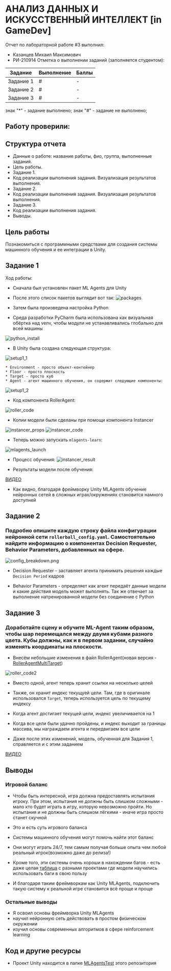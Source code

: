 # АНАЛИЗ ДАННЫХ И ИСКУССТВЕННЫЙ ИНТЕЛЛЕКТ [in GameDev]
Отчет по лабораторной работе #3 выполнил:
- Казанцев Михаил Максимович
- РИ-210914
Отметка о выполнении заданий (заполняется студентом):

| Задание | Выполнение | Баллы |
| ------ | ------ | ------ |
| Задание 1 | # | - |
| Задание 2 | # | - |
| Задание 3 | # | - |

знак "*" - задание выполнено; знак "#" - задание не выполнено;

Работу проверили:
-

## Структура отчета

- Данные о работе: название работы, фио, группа, выполненные задания.
- Цель работы.
- Задание 1.
- Код реализации выполнения задания. Визуализация результатов выполнения.
- Задание 2.
- Код реализации выполнения задания. Визуализация результатов выполнения.
- Задание 3.
- Код реализации выполнения задания.
- Выводы.

## Цель работы
Познакомиться с программными средствами для создания системы машинного обучения и ее интеграции в Unity.

## Задание 1
Ход работы:
- Сначала был установлен пакет ML Agents для Unity
- После этого список пакетов выглядит вот так:
![packages](images/packages.png?raw=true)

- Затем была произведена настройка Python
- Среда разработки PyCharm была использована как визуальная обёртка над venv, чтобы модули не устанавливались глобально для всей машины

![python_install](images/python_install.png?raw=true)

- В Unity была создана следующая структура:

![setup1_1](images/setup1_1.png?raw=true)

	* Environment - просто объект-контейнер
	* Floor - просто плоскость
	* Target - просто куб
	* Agent - агент машинного обучения, он содержит следующие компоненты:

![setup1_2](images/setup1_2.png?raw=true)

- Код компонента RollerAgent:

![roller_code](images/roller_code.png?raw=true)

- Копии модели были сделаны при помощи компонента Instancer

![instancer_props](images/instancer_props.png?raw=true)
![instancer_code](images/instancer_code.png?raw=true)

- Теперь можно запускать `mlagents-learn`:

![mlagents_launch](images/mlagents_launch.png?raw=true)

- Процесс обучения:
![instancer_result](images/instancer_result.png?raw=true)


- Результаты модели после обучения:

[ВИДЕО](images/testing_inference.mp4)

- Как видно, благодаря фреймворку Unity MLAgents обучение нейронных сетей в сложных играх/окружениях становится намного доступней

## Задание 2
### Подробно опишите каждую строку файла конфигурации нейронной сети `rollerball_config.yaml`. Самостоятельно найдите информацию о компонентах Decision Requester, Behavior Parameters, добавленных на сфере.

![config_breakdown.png](images/config_breakdown.png?raw=true)

- Decision Requester - заставляет агента принимать решения каждые `Decision Period` кадров

- Behavior Parameters - определяет как агент передаёт данные модели и какие действия модель может выполнять. Так же отвечает за выполнение натренированной модели без соединение с Python

## Задание 3
### Доработайте сцену и обучите ML-Agent таким образом, чтобы шар перемещался между двумя кубами разного цвета. Кубы должны, как и в первом задании, случайно изменять координаты на плоскости.

- Внесём небольшие изменения в файл RollerAgent(новая версия - [RollerAgentMultiTarget](MLAgentsTest/Assets/Scripts/RollerAgentMultiTarget.cs))

![roller_code2](images/roller_code2.png?raw=true)

- Вместо одной, агент теперь хранит ссылки на несколько целей

- Также, он хранит индекс текущуей цели. Там, где в оригинале использовался `Target`, теперь используется цель по текущему индексу

- Когда агент достигает текущей цели, индекс увеличивается на 1

- Когда все цели были удачно пройдены, и индекс выходит за границы массива, мы награждаем агента и передвигаем все цели

- Даже после этих изменений, модель, обученная для Задания 1, справляется и с этим заданием

[ВИДЕО](images/testing_inference2.mp4)

## Выводы
### Игровой баланс
- Чтобы быть интересной, игра должна предоставлять испытания игроку. При этом, испытания не должны быть слишком сложными - мало кто будет играть в игру, которую невозможно пройти. Но испытания и не должны быть слишком лёгкими - иначе игра просто станет скучной
- Это и есть суть игрового баланса

- Системы машинного обучения могут помочь найти этот баланс
- Они могут играть 24/7, тем самым получая больше опыта чем любой реальный игрок(возможно даже до релиза!)
- Кроме того, эти системы очень хороши в нахождении багов - есть даже целая [таблица](http://tinyurl.com/specification-gaming) с разными проектами где модели научились использовать баги в свою пользу
- И благодаря таким фреймворкам как Unity MLAgents, подключить такую систему к реальной игре становится всё проще и проще

### Остальные выводы
- Я освоил основы фреймворка Unity MLAgents
- научил нейронную сеть действовать в простом физическом окружении
- изучил основы современных алгоритмов в сфере reinforcement learning

## Код и другие ресурсы
- Проект Unity находится в папке [MLAgentsTest](MLAgentsTest) этого репозитория
